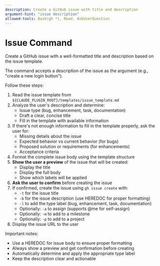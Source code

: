 ```yaml
---
description: Create a GitHub issue with title and description
argument-hint: "issue description"
allowed-tools: Bash(gh *), Read, AskUserQuestion
---
```


# Issue Command

Create a GitHub issue with a well-formatted title and description based on the issue template.

The command accepts a description of the issue as the argument (e.g., "create a new login button").

Follow these steps:
1. Read the issue template from `${CLAUDE_PLUGIN_ROOT}/templates/issue_template.md`
2. Analyze the user's description and determine:
   - Issue type (bug, enhancement, task, documentation)
   - Draft a clear, concise title
   - Fill in the template with available information
3. If there's not enough information to fill in the template properly, ask the user for:
   - Missing details about the issue
   - Expected behavior vs current behavior (for bugs)
   - Proposed solution or requirements (for enhancements)
   - Acceptance criteria
4. Format the complete issue body using the template structure
5. **Show the user a preview** of the issue that will be created:
   - Display the title
   - Display the full body
   - Show which labels will be applied
6. **Ask the user to confirm** before creating the issue
7. If confirmed, create the issue using `gh issue create` with:
   - `-t` for the issue title
   - `-b` for the issue description (use HEREDOC for proper formatting)
   - `-l` to add the type label (bug, enhancement, task, documentation)
   - Optionally: `-a` to assign (supports @me for self-assign)
   - Optionally: `-m` to add to a milestone
   - Optionally: `-p` to add to a project
8. Display the issue URL to the user

Important notes:
- Use a HEREDOC for issue body to ensure proper formatting
- Always show a preview and get confirmation before creating
- Automatically determine and apply the appropriate type label
- Keep the description clear and actionable
